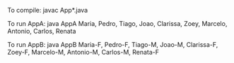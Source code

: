To compile:
javac App*.java

To run AppA:
java AppA Maria, Pedro, Tiago, Joao, Clarissa, Zoey, Marcelo, Antonio, Carlos, Renata 

To run AppB:
java AppB Maria-F, Pedro-F, Tiago-M, Joao-M, Clarissa-F, Zoey-F, Marcelo-M, Antonio-M, Carlos-M, Renata-F 
